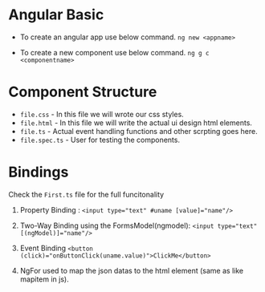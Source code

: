 # Angular Basic

- To create an angular app use below command.
  `ng new <appname> `

- To create a new component use below command.
  `ng g c <componentname>`

# Component Structure

- `file.css` - In this file we will wrote our css styles.
- `file.html` - In this file we will write the actual ui design html elements.
- `file.ts` - Actual event handling functions and other scrpting goes here.
- `file.spec.ts` - User for testing the components.

# Bindings

Check the `First.ts` file for the full funcitonality

1. Property Binding :
   `<input type="text" #uname [value]="name"/>`

2. Two-Way Binding using the FormsModel(ngmodel):
   `<input type="text" [(ngModel)]="name"/>`

3. Event Binding
   `<button (click)="onButtonClick(uname.value)">ClickMe</button>`

4. NgFor used to map the json datas to the html element (same as like mapitem in js).
